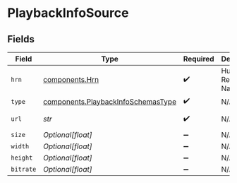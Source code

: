 # PlaybackInfoSource


## Fields

| Field                                                                                    | Type                                                                                     | Required                                                                                 | Description                                                                              | Example                                                                                  |
| ---------------------------------------------------------------------------------------- | ---------------------------------------------------------------------------------------- | ---------------------------------------------------------------------------------------- | ---------------------------------------------------------------------------------------- | ---------------------------------------------------------------------------------------- |
| `hrn`                                                                                    | [components.Hrn](../../models/components/hrn.md)                                         | :heavy_check_mark:                                                                       | Human Readable Name                                                                      | MP4                                                                                      |
| `type`                                                                                   | [components.PlaybackInfoSchemasType](../../models/components/playbackinfoschemastype.md) | :heavy_check_mark:                                                                       | N/A                                                                                      | html5/video/mp4                                                                          |
| `url`                                                                                    | *str*                                                                                    | :heavy_check_mark:                                                                       | N/A                                                                                      | https://asset-cdn.lp-playback.monster/hls/1bde4o2i6xycudoy/static360p0.mp4               |
| `size`                                                                                   | *Optional[float]*                                                                        | :heavy_minus_sign:                                                                       | N/A                                                                                      | 494778                                                                                   |
| `width`                                                                                  | *Optional[float]*                                                                        | :heavy_minus_sign:                                                                       | N/A                                                                                      | 204                                                                                      |
| `height`                                                                                 | *Optional[float]*                                                                        | :heavy_minus_sign:                                                                       | N/A                                                                                      | 360                                                                                      |
| `bitrate`                                                                                | *Optional[float]*                                                                        | :heavy_minus_sign:                                                                       | N/A                                                                                      | 449890                                                                                   |